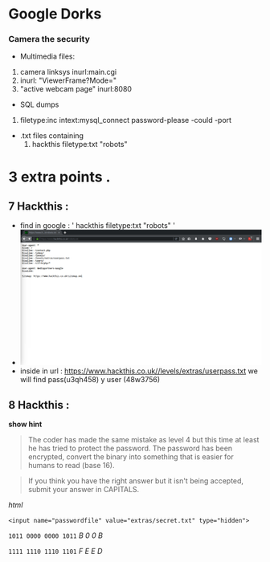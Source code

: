 # Google Dorks #
### Camera the security ###
* Multimedia files:
 1. camera linksys inurl:main.cgi
 1. inurl: "ViewerFrame?Mode="
 1. "active webcam page" inurl:8080
 * SQL dumps
  1. filetype:inc intext:mysql_connect password-please -could -port
* .txt files containing
  1. hackthis filetype:txt "robots"

# 3 extra points . #
##   7 Hackthis :  ##
* find in google : ' hackthis filetype:txt "robots" '
* ![punto 7](7.png)
* inside in url : https://www.hackthis.co.uk//levels/extras/userpass.txt
we will find pass(u3qh458) y user (48w3756)

##   8 Hackthis :  ##
**show hint**
>The coder has made the same mistake as level 4 but this time at least he has tried to protect the password. The password has been encrypted, convert the binary into something that is easier for humans to read (base 16).

>If you think you have the right answer but it isn't being accepted, submit your answer in CAPITALS.


  *html*
```
<input name="passwordfile" value="extras/secret.txt" type="hidden">
```


`1011 0000 0000 1011` *B     0    0    B*

`1111 1110 1110 1101` *F   E    E   D*

